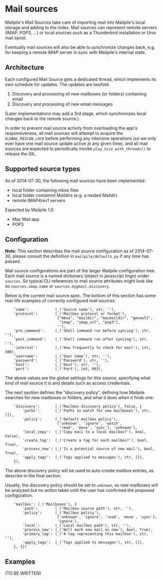 # Mail sources

Mailpile's Mail Sources take care of importing mail into Mailpile's local storage and adding to the index. Mail sources can represent remote servers (IMAP, POP3, ...) or local sources such as a Thunderbird installation or Unix mail spool.

Eventually mail sources will also be able to synchronize changes back, e.g. for keeping a remote IMAP server in sync with Mailpile's internal state.


## Architecture

Each configured Mail Source gets a dedicated thread, which implements its own schedule for updates. The updates are twofold:

1. Discovery and processing of new mailboxes (or folders) containing email
2. Discovery and processing of new email messages

(Later implementations may add a 3rd stage, which synchronizes local changes back to the remote source.)

In order to prevent mail source activity from overloading the app's responsiveness, all mail sources will attempt to acquire the `GLOBAL_RESCAN_LOCK` before performing any intensive operations (so we only ever have one mail source update active at any given time), and all mail sources are expected to periodically invoke `play_nice_with_threads()` to release the GIL.


## Supported source types

As of 2014-07-30, the following mail sources have been implemented:

* local folder containing mbox files
* local folder containint Maildirs (e.g. a nested Maildir)
* remote IMAP4rev1 servers

Expected by Mailpile 1.0:

* Mac Mail.app
* POP3


## Configuration

**Note:** This section describes the mail source configuration as of 2014-07-30, please consult the definition in `mailpile/defaults.py` if any time has passed.

Mail source configurations are part of the larger Mailpile configuration tree.  Each mail source is a named dictionary (object in javascript lingo) under `sources`.  So typical CLI references to mail source attributes might look like so `sources.imap.name` or `sources.mygmail.discovery`.

Below is the current mail source spec. The bottom of this section has some real-life examples of correctly configured mail sources.

        'name':            (_('Source name'), str, ''),
        'protocol':        (_('Mailbox protocol or format'),
                            ["mbox", "maildir", "macmaildir", "gmvault",
                             "imap", "imap_ssl", "pop3"],
                            ''),
        'pre_command':     (_('Shell command run before syncing'), str, ''),
        'post_command':    (_('Shell command run after syncing'), str, ''),
        'interval':        (_('How frequently to check for mail'), int, 300),
        'username':        (_('User name'), str, ''),
        'password':        (_('Password'), str, ''),
        'host':            (_('Host'), str, ''),
        'port':            (_('Port'), int, 993),

The above values are the global settings for this source, specifying what kind of mail source it is and details such as access credentials.

The next section defines the "discovery policy", defining how Mailpile searches for new mailboxes or folders, and what it does when it finds one:

        'discovery':       (_('Mailbox discovery policy'), False, {
            'paths':       (_('Paths to watch for new mailboxes'), str, []),
            'policy':      (_('Default mailbox policy'),
                            ['unknown', 'ignore', 'watch',
                             'read', 'move', 'sync'], 'unknown'),
            'local_copy':  (_('Copy mail to a local mailbox?'), bool, False),
            'create_tag':  (_('Create a tag for each mailbox?'), bool, True),
            'process_new': (_('Is a potential source of new mail'), bool, True),
            'apply_tags':  (_('Tags applied to messages'), str, []),
        }),

The above discovery policy will be used to auto-create mailbox entries, as describe in the final section.

Usually, the discovery policy should be set to `unknown`, so new mailboxes will be analyzed but no action taken until the user has confirmed the proposed configuration.

        'mailbox': (_('Mailboxes'), {
            'path':        (_('Mailbox source path'), str, ''),
            'policy':      (_('Mailbox policy'),
                            ['unknown', 'ignore', 'read', 'move', 'sync'],
                            'ignore'),
            'local':       (_('Local mailbox path'), str, ''),
            'process_new': (_('Will mark new mail as new'), bool, True),
            'primary_tag': (_('A tag representing this mailbox'), str, ''),
            'apply_tags':  (_('Tags applied to messages'), str, []),
        }, {})


## Examples

(TO BE WRITTEN)